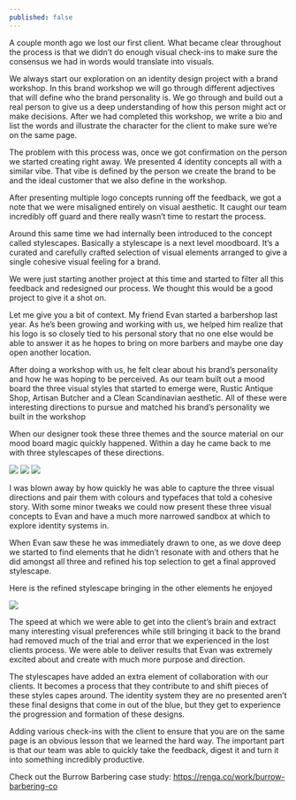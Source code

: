 ```yaml
---
published: false
---
```

A couple month ago we lost our first client. What became clear throughout the process is that we didn’t do enough visual check-ins to make sure the consensus we had in words would translate into visuals.

We always start our exploration on an identity design project with a brand workshop. In this brand workshop we will go through different adjectives that will define who the brand personality is. We go through and build out a real person to give us a deep understanding of how this person might act or make decisions. After we had completed this workshop, we write a bio and list the words and illustrate the character for the client to make sure we’re on the same page.

The problem with this process was, once we got confirmation on the person we started creating right away. We presented 4 identity concepts all with a similar vibe. That vibe is defined by the person we create the brand to be and the ideal customer that we also define in the workshop.

After presenting multiple logo concepts running off the feedback, we got a note that we were misaligned entirely on visual aesthetic. It caught our team incredibly off guard and there really wasn’t time to restart the process.

Around this same time we had internally been introduced to the concept called stylescapes. Basically a stylescape is a next level moodboard. It’s a curated and carefully crafted selection of visual elements arranged to give a single cohesive visual feeling for a brand.

We were just starting another project at this time and started to filter all this feedback and redesigned our process. We thought this would be a good project to give it a shot on.

Let me give you a bit of context. My friend Evan started a barbershop last year. As he’s been growing and working with us, we helped him realize that his logo is so closely tied to his personal story that no one else would be able to answer it as he hopes to bring on more barbers and maybe one day open another location.

After doing a workshop with us, he felt clear about his brand’s personality and how he was hoping to be perceived. As our team built out a mood board the three visual styles that started to emerge were, Rustic Antique Shop, Artisan Butcher and a Clean Scandinavian aesthetic. All of these were interesting directions to pursue and matched his brand’s personality we built in the workshop

When our designer took these three themes and the source material on our mood board magic quickly happened. Within a day he came back to me with three stylescapes of these directions.

![]({{site.baseurl}}/https://www.dropbox.com/s/peg7cjhlgccenfs/Burrow-Stylescape-02-Rustic-Antique-Shop.jpg)
![]({{site.baseurl}}/https://www.dropbox.com/s/etwohpmim9wucme/Burrow-Stylescape-03-Artisan-Butcher.jpg)
![]({{site.baseurl}}/https://www.dropbox.com/s/jghy1fnqj5yjrdt/Burrow-Stylescape-01-Clean-Scandanavian.jpg?dl=0)


I was blown away by how quickly he was able to capture the three visual directions and pair them with colours and typefaces that told a cohesive story. With some minor tweaks we could now present these three visual concepts to Evan and have a much more narrowed sandbox at which to explore identity systems in.

When Evan saw these he was immediately drawn to one, as we dove deep we started to find elements that he didn’t resonate with and others that he did amongst all three and refined his top selection to get a final approved stylescape.

Here is the refined stylescape bringing in the other elements he enjoyed

![]({{site.baseurl}}/https://www.dropbox.com/s/hpins76wm0b1dly/19-06-27-Burrow-Barbering-Stylescapes-C.jpg?dl=0)


The speed at which we were able to get into the client’s brain and extract many interesting visual preferences while still bringing it back to the brand had removed much of the trial and error that we experienced in the lost clients process. We were able to deliver results that Evan was extremely excited about and create with much more purpose and direction.

The stylescapes have added an extra element of collaboration with our clients. It becomes a process that they contribute to and shift pieces of these styles capes around. The identity system they are no presented aren’t these final designs that come in out of the blue, but they get to experience the progression and formation of these designs.

Adding various check-ins with the client to ensure that you are on the same page is an obvious lesson that we learned the hard way. The important part is that our team was able to quickly take the feedback, digest it and turn it into something incredibly productive.

Check out the Burrow Barbering case study: https://renga.co/work/burrow-barbering-co
